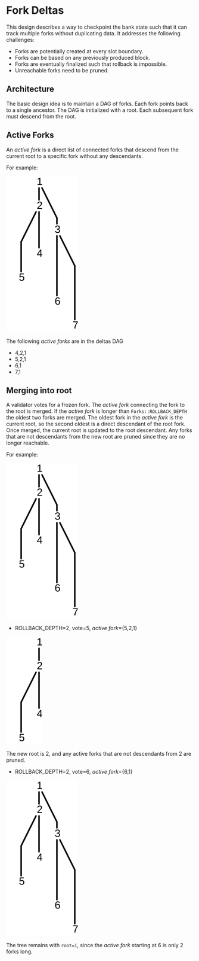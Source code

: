 # Fork Deltas

This design describes a way to checkpoint the bank state such that it can track
multiple forks without duplicating data.  It addresses the following
challenges:

* Forks are potentially created at every slot boundary.
* Forks can be based on any previously produced block.
* Forks are eventually finalized such that rollback is impossible.
* Unreachable forks need to be pruned.

## Architecture

The basic design idea is to maintain a DAG of forks.  Each fork points back to
a single ancestor.  The DAG is initialized with a root.  Each subsequent fork
must descend from the root.

## Active Forks

An *active fork* is a direct list of connected forks that descend from the
current root to a specific fork without any descendants.

For example:

<img alt="Forks" src="img/forks.svg" class="center"/>

The following *active forks* are in the deltas DAG

* 4,2,1
* 5,2,1
* 6,1
* 7,1

## Merging into root

A validator votes for a frozen fork.  The *active fork* connecting the fork
to the root is merged.  If the *active fork* is longer than
`Forks::ROLLBACK_DEPTH` the oldest two forks are merged.  The oldest fork in
the *active fork* is the current root, so the second oldest is a direct
descendant of the root fork.  Once merged, the current root is updated to the
root descendant. Any forks that are not descendants from the new root are
pruned since they are no longer reachable.

For example:

<img alt="Forks" src="img/forks.svg" class="center"/>

* ROLLBACK\_DEPTH=2, vote=5, *active fork*={5,2,1}

<img alt="Forks after pruning" src="img/forks-pruned.svg" class="center"/>

The new root is 2, and any active forks that are not descendants from 2 are
pruned.

* ROLLBACK\_DEPTH=2, vote=6, *active fork*={6,1}

<img alt="Forks" src="img/forks.svg" class="center"/>

The tree remains with `root=1`, since the *active fork* starting at 6 is only 2
forks long.
